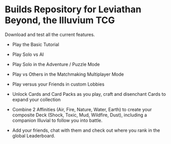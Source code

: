 # Builds Repository for Leviathan Beyond, the Illuvium TCG

Download and test all the current features.

- Play the Basic Tutorial
- Play Solo vs AI
- Play Solo in the Adventure / Puzzle Mode
- Play vs Others in the Matchmaking Multiplayer Mode 
- Play versus your Friends in custom Lobbies

- Unlock Cards and Card Packs as you play, craft and disenchant Cards to expand your collection
- Combine 2 Affinities (Air, Fire, Nature, Water, Earth) to create your composite Deck (Shock, Toxic, Mud, Wildfire, Dust), including a companion Illuvial to follow you into battle.

- Add your friends, chat with them and check out where you rank in the global Leaderboard.

